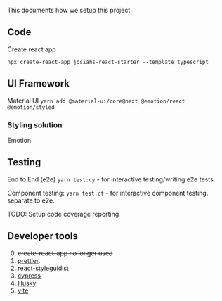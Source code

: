 This documents how we setup this project

## Code

Create react app

`npx create-react-app josiahs-react-starter --template typescript`

## UI Framework

Material UI
`yarn add @material-ui/core@next @emotion/react @emotion/styled`

### Styling solution

Emotion

## Testing

End to End (e2e)
`yarn test:cy` - for interactive testing/writing e2e tests.

Component testing:
`yarn test:ct` - for interactive component testing. separate to e2e.

TODO: Setup code coverage reporting

## Developer tools

0. ~~create-react-app no longer used~~
1. [prettier](https://prettier.io).
2. [react-styleguidist](https://react-styleguidist.js.org/docs/getting-started)
3. [cypress](https://docs.cypress.io/)
4. [Husky](https://prettier.io/docs/en/precommit.html)
5. [vite](https://vitejs.dev)
